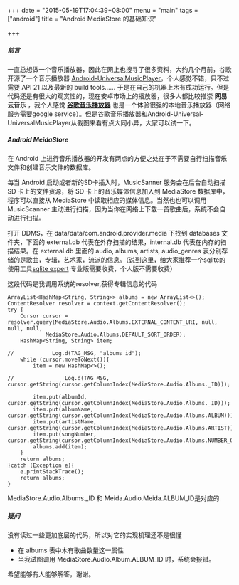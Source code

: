 +++
date = "2015-05-19T17:04:39+08:00"
menu = "main"
tags = ["android"]
title = "Android MediaStore 的基础知识"

+++

##### 前言

一直总想做一个音乐播放器，因此在网上也搜寻了很多资料，大约几个月前，谷歌开源了一个音乐播放器
[Android-UniversalMusicPlayer](https://github.com/googlesamples/android-UniversalMusicPlayer)，个人感觉不错，只不过需要 API 21 以及最新的 build tools…… 于是在自己的机器上木有成功运行。但是代码还是有很大的观赏性的，现在安卓市场上的播放器，很多人都比较推崇 **网易云音乐** ，我个人感觉 [**谷歌音乐播放器**](http://www.coolapk.com/apk/com.google.android.music) 也是一个体验很强的本地音乐播放器（网络服务需要google service）。但是谷歌音乐播放器和Android-Universal-UniversalMusicPlayer从截图来看有点大同小异，大家可以试一下。

##### Android MeidaStore

在 Android 上进行音乐播放器的开发有两点的方便之处在于不需要自行扫描音乐文件和创建音乐文件的数据库。 

每当 Android 启动或者新的SD卡插入时，MusicSanner 服务会在后台自动扫描 SD 卡上的文件资源，将 SD 卡上的音乐媒体信息加入到 MediaStore 数据库中，程序可以直接从 MediaStore 中读取相应的媒体信息。当然也也可以调用 MusicScanner 主动进行扫描，因为当你在网络上下载一首歌曲后，系统不会自动进行扫描。

打开 DDMS，在 data/data/com.android.provider.media 下找到 databases 文件夹，下面的 external.db 代表在外存扫描的结果，internal.db 代表在内存的扫描结果。在 external.db 里面的 audio, albums, artists, audio_genres 表分别存储的是歌曲，专辑，艺术家，流派的信息。（说到这里，给大家推荐一个sqlite的使用工具[sqlite expert](http://www.sqliteexpert.com/) 专业版需要收费，个人版不需要收费）

这段代码是我调用系统的resolver,获得专辑信息的代码

	ArrayList<HashMap<String, String>> albums = new ArrayList<>();
    ContentResolver resolver = context.getContentResolver();
    try {
        Cursor cursor = resolver.query(MediaStore.Audio.Albums.EXTERNAL_CONTENT_URI, null, null, null,
                MediaStore.Audio.Albums.DEFAULT_SORT_ORDER);
        HashMap<String, String> item;

	//            Log.d(TAG_MSG, "albums id");
        while (cursor.moveToNext()){
            item = new HashMap<>();

	//                Log.d(TAG_MSG, cursor.getString(cursor.getColumnIndex(MediaStore.Audio.Albums._ID)));

            item.put(albumId, cursor.getString(cursor.getColumnIndex(MediaStore.Audio.Albums._ID)));
            item.put(albumName, cursor.getString(cursor.getColumnIndex(MediaStore.Audio.Albums.ALBUM)));
            item.put(artistName, cursor.getString(cursor.getColumnIndex(MediaStore.Audio.Albums.ARTIST)));
            item.put(songNumber, cursor.getString(cursor.getColumnIndex(MediaStore.Audio.Albums.NUMBER_OF_SONGS)));
            albums.add(item);
        }
        return albums;
    }catch (Exception e){
        e.printStackTrace();
        return albums;
    }

MediaStore.Audio.Albums.\_ID 和 Meida.Audio.Meida.ALBUM\_ID是对应的

##### 疑问

没有读过一些更加底层的代码，所以对它的实现机理还不是很懂

* 在 albums 表中木有歌曲数量这一属性
* 当我试图调用 MediaStore.Audio.Album.ALBUM_ID 时，系统会报错。 

希望能够有人能够解答，谢谢。
